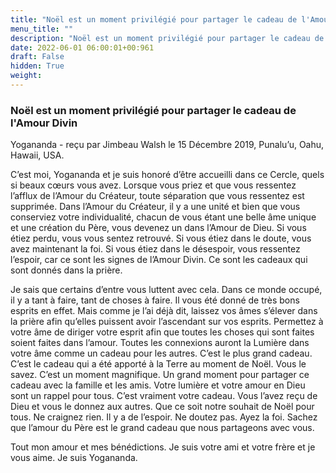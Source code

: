 ```yaml
---
title: "Noël est un moment privilégié pour partager le cadeau de l'Amour Divin"
menu_title: ""
description: "Noël est un moment privilégié pour partager le cadeau de l'Amour Divin"
date: 2022-06-01 06:00:01+00:961
draft: False
hidden: True
weight:
---
```

### Noël est un moment privilégié pour partager le cadeau de l'Amour Divin

Yogananda - reçu par Jimbeau Walsh le 15 Décembre 2019, Punalu’u, Oahu, Hawaii, USA.

C’est moi, Yogananda et je suis honoré d’être accueilli dans ce Cercle, quels si beaux cœurs vous avez. Lorsque vous priez et que vous ressentez l’afflux de l’Amour du Créateur, toute séparation que vous ressentez est supprimée. Dans l’Amour du Créateur, il y a une unité et bien que vous conserviez votre individualité, chacun de vous étant une belle âme unique et une création du Père, vous devenez un dans l’Amour de Dieu. Si vous étiez perdu, vous vous sentez retrouvé. Si vous étiez dans le doute, vous avez maintenant la foi. Si vous étiez dans le désespoir, vous ressentez l’espoir, car ce sont les signes de l’Amour Divin. Ce sont les cadeaux qui sont donnés dans la prière.

Je sais que certains d’entre vous luttent avec cela. Dans ce monde occupé, il y a tant à faire, tant de choses à faire. Il vous été donné de très bons esprits en effet. Mais comme je l’ai déjà dit, laissez vos âmes s’élever dans la prière afin qu’elles puissent avoir l’ascendant sur vos esprits. Permettez à votre âme de diriger votre esprit afin que toutes les choses qui sont faites soient faites dans l’amour. Toutes les connexions auront la Lumière dans votre âme comme un cadeau pour les autres. C’est le plus grand cadeau. C’est le cadeau qui a été apporté à la Terre au moment de Noël. Vous le savez. C’est un moment magnifique. Un grand moment pour partager ce cadeau avec la famille et les amis. Votre lumière et votre amour en Dieu sont un rappel pour tous. C’est vraiment votre cadeau. Vous l’avez reçu de Dieu et vous le donnez aux autres. Que ce soit notre souhait de Noël pour tous. Ne craignez rien. Il y a de l’espoir. Ne doutez pas. Ayez la foi. Sachez que l’amour du Père est le grand cadeau que nous partageons avec vous.

Tout mon amour et mes bénédictions. Je suis votre ami et votre frère et je vous aime. Je suis Yogananda.
